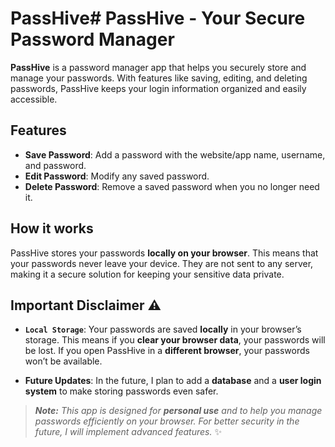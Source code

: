 # PassHive# PassHive - Your Secure Password Manager

**PassHive** is a password manager app that helps you securely store and manage your passwords. With features like saving, editing, and deleting passwords, PassHive keeps your login information organized and easily accessible.

## Features
- **Save Password**: Add a password with the website/app name, username, and password.
- **Edit Password**: Modify any saved password.
- **Delete Password**: Remove a saved password when you no longer need it.

## How it works
PassHive stores your passwords **locally on your browser**. This means that your passwords never leave your device. They are not sent to any server, making it a secure solution for keeping your sensitive data private.

## Important Disclaimer ⚠️
- **`Local Storage`**: Your passwords are saved **locally** in your browser’s storage. This means if you **clear your browser data**, your passwords will be lost. If you open PassHive in a **different browser**, your passwords won’t be available.

- **Future Updates**: In the future, I plan to add a **database** and a **user login system** to make storing passwords even safer.

> _**Note:** This app is designed for **personal use** and to help you manage passwords efficiently on your browser. For better security in the future, I will implement advanced features._ ✨
